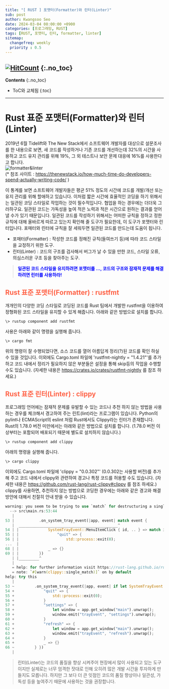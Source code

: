```yaml
---
title: "[ RUST ] 포맷터(Formatter)와 린터(Linter)"
sub: post
author: Kwangsoo Seo
date: 2024-03-04 08:00:00 +0900
categories: [프로그래밍, RUST]
tags: [RUST, 포맷터, 린터, formatter, linter]
sitemap:
  changefreq: weekly
  priority : 0.5
---
```

[![HitCount](https://hits.dwyl.com/MonosLab/post41.svg?style=flat-square&show=unique)](http://hits.dwyl.com/MonosLab/post41)
{:.no_toc}
---
**Contents**
{:.no_toc}

* ToC와 교체됨
{:toc}  

---

# Rust 표준 포맷터(Formatter)와 린터(Linter)   
2019년 6월 Tidelift와 The New Stack에서 소프트웨어 개발자를 대상으로 설문조사를 한 내용으로 보면, 새 코드를 작성하거나 기존 코드를 개선하는데 32%의 시간을 사용하고 코드 유지 관리를 위해 19%, 그 외 테스트나 보안 문제 대응에 16%를 사용한다고 합니다.   
![formatter&linter](https://monoslab.github.io/assets/img/posts/developer_spend_time.png)   
(* 참조 사이트 : https://thenewstack.io/how-much-time-do-developers-spend-actually-writing-code/ )   

이 통계를 보면 소프트웨어 개발자들은 평균 51% 정도의 시간에 코드를 개발/개선 또는 유지 관리를 위해 할애하고 있습니다. 이처럼 짧은 시간에 효율적인 코딩을 하기 위해서는 일관된 코딩 스타일로 작업하는 것이 필수적입니다. 협업을 하는 경우에는 더더욱 그러하구요. 일관된 코드는 가독성을 높여 적은 노력과 적은 시간으로 원하는 결과를 얻어 낼 수가 있기 때문입니다. 일관된 코드를 작성하기 위해서는 어떠한 규칙을 정하고 정한 규칙에 대해 올바르게 따르고 있는지 확인해 줄 도구가 필요한데, 이 도구가 포맷터와 린터입니다. 포매터와 린터에 규칙을 잘 세워두면 일관된 코드를 만드는데 도움이 됩니다.   
* 포매터(Formatter) : 작성한 코드를 정해진 규칙(들여쓰기 등)에 따라 코드 스타일을 교정하기 위한 도구.   
* 린터(Linter) : 코드의 구조를 검사해서 버그가 날 수 있을 만한 코드, 스타일 오류, 의심스러운 구조 등을 찾아주는 도구.   
> **<span style="color:blue">일관된 코드 스타일을 유지하려면 포맷터를 ..., 코드의 구조와 잠재적 문제를 해결하려면 린터를 사용하라!</span>**

## <span style="color:tomato;font-weight:bold">Rust 표준 포맷터(Formatter) : rustfmt</span>   
개개인의 다양한 코딩 스타일로 코딩된 코드를 Rust 팀에서 개발한 rustfmt을 이용하여 정형화된 코드 스타일을 유지할 수 있게 해줍니다. 아래와 같은 방법으로 설치를 합니다.
```
\> rustup component add rustfmt
```   
사용은 아래와 같이 명령을 실행해 줍니다.
```
\> cargo fmt
```   
위의 명령이 잘 수행되었다면, 소스 코드를 열어 아름답게 정리(?)된 코드를 확인 하실 수 있을 것입니다.
이외에도 Cargo.toml 파일에 'rustfmt-nightly = "1.4.21"'를 추가하고 코드 내에서 정리가 필요하지 않은 부분들은 설정을 통해 skip등의 작업을 수행할 수도 있습니다. (자세한 내용은 https://crates.io/crates/rustfmt-nightly 를 참조 하세요.)

## <span style="color:tomato;font-weight:bold">Rust 표준 린터(Linter) : clippy</span>   
프로그래밍 언어에는 잠재적 문제를 유발할 수 있는 코드나 추천 하지 않는 방법을 사용하는 경우를 체크해서 경고하여 주는 린트(lint)라는 프로그램이 있습니다. Python의 pylint나 ECMAScript의 eslint 처럼 Rust에서도 Clippy라는 린터가 존재합니다. Rust의 1.78.0 버전 미만에서는 아래와 같은 방법으로 설치를 합니다. (1.78.0 버전 이상부터는 포함되어 배포되기 때문에 별도로 설치하지 않습니다.)
```
\> rustup component add clippy
```   
아래의 명령을 실행해 줍니다.
```
\> cargo clippy
```   
이외에도 Cargo.toml 파일에 'clippy = "0.0.302"' (0.0.302는 사용할 버전)를 추가해 주고 코드 내에서 clippy와 관련하여 경고나 특정 코드를 허용할 수도 있습니다. (자세한 내용은 https://github.com/rust-lang/rust-clippy#clippy 를 참조 하세요.)   
clippy를 사용하면, 추천하지 않는 방법으로 코딩한 경우에는 아래와 같은 경고와 해결 방안에 대해서 친절히 안내 받을 수 있습니다.

```rust
warning: you seem to be trying to use `match` for destructuring a single pattern. Consider using `if let`
  --> src\main.rs:53:44
   |
53 |           .on_system_tray_event(|app, event| match event {
   |  ____________________________________________^
54 | |             SystemTrayEvent::MenuItemClick { id, .. } => match id.as_str() {
55 | |                 "quit" => {
56 | |                     std::process::exit(0);
...  |
68 | |             _ => {}
69 | |         })
   | |_________^
   |
   = help: for further information visit https://rust-lang.github.io/rust-clippy/master/index.html#single_match
   = note: `#[warn(clippy::single_match)]` on by default
help: try this
   |
53 ~         .on_system_tray_event(|app, event| if let SystemTrayEvent::MenuItemClick { id, .. } = event { match id.as_str() {
54 +             "quit" => {
55 +                 std::process::exit(0);
56 +             }
57 +             "settings" => {
58 +                 let window = app.get_window("main").unwrap();
59 +                 window.emit("trayEvent", "settings").unwrap();
60 +             }
61 +             "refresh" => {
62 +                 let window = app.get_window("main").unwrap();
63 +                 window.emit("trayEvent", "refresh").unwrap();
64 +             }
65 +             _ => {}
66 ~         } })
   |
```

> 린터(Linter)는 코드의 품질을 향상 시켜주어 현장에서 많이 사용되고 있는 도구이지만 실제로는 너무 엄격한 잣대로 인해 오히려 많은 개발 시간을 투자하게 만들지도 모릅니다. 하지만 그 보다 더 큰 잇점인 코드의 품질 향상이나 일관성, 가독성 등을 높여주기 때문에 사용하는 것을 권장합니다.
